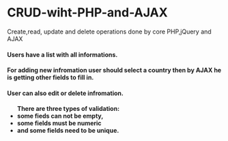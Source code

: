 # CRUD-wiht-PHP-and-AJAX
Create,read, update and delete operations done by core PHP,jQuery and AJAX
<h4>Users have a list with all informations.</h4>
<h4>For adding new infromation user should select a country then by AJAX he is getting other fields to fill in.</h4>
<h4>User can also edit or delete infromation.</h4>
<h4><ul>There are three types of validation: <li>some fieds can not be empty, </li><li>some fields must be numeric</li><li>and some fields need to be unique.</li></ul></h4>

